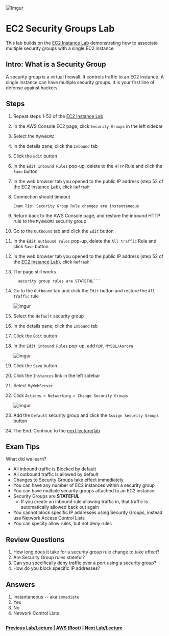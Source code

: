 ![Imgur](https://i.imgur.com/9awJmtb.png)


EC2 Security Groups Lab
======

This lab builds on the [EC2 Instance Lab](ec2-instance-lab.md) demonstrating how to associate multiple security
groups with a single EC2 instance.


## Intro: What is a Security Group

A security group is a virtual firewall. It controls traffic to an EC2 instance. A single instance can have 
multiple security groups. It is your first line of defense against hackers.


## Steps

1.  Repeat steps 1-53 of the [EC2 Instance Lab](ec2-instance-lab.md)
2.  In the AWS Console EC2 page, click `Security Groups` in the left sidebar
3.  Select the `MyWebDMZ`
4.  In the details pane, click the `Inbound` tab
5.  Click the `Edit` button
6.  In the `Edit inbound Rules` pop-up, delete to the `HTTP` Rule and click the `Save` button
7.  In the web browser tab you opened to the public IP address (step 52 of the [EC2 Instance Lab](ec2-instance-lab.md)),
    click `Refresh`
8.  Connection should timeout

    ```Exam Tip: Security Group Rule changes are instantaneous```  

9.  Return back to the AWS Console page, and restore the inbound HTTP rule to the `MyWebDMZ` security group
10. Go to the `Outbound` tab and click the `Edit` button
11. In the `Edit outbound rules` pop-up, delete the `All traffic` Rule and click `Save` button
12. In the web browser tab you opened to the public IP address (step 52 of the [EC2 Instance Lab](ec2-instance-lab.md)),
    click `Refresh`
13. The page still works 

    ```Exam Tip: As soon as you add an Inbound rule, Outbound rules are added automatically. This means 
      security group rules are STATEFUL```

14. Go to the `Outbound` tab and click the `Edit` button and restore the `All Traffic` rule

    ![Imgur](https://i.imgur.com/2AevHPF.png)
    
15. Select the `default` security group
16. In the details pane, click the `Inbound` tab
17. Click the `Edit` button
18. In the `Edit inbound Rules` pop-up, add `RDP`, `MYSQL/Aurora` 

    ![Imgur](https://i.imgur.com/KZVkuDv.png)
    
19. Click the `Save` button
20. Click the `Instances` link in the left sidebar
21. Select `MyWebServer`
22. Click `Actions > Networking > Change Security Groups`

    ![Imgur](https://i.imgur.com/wxWOwKb.png)
    
23. Add the `Default` security group and click the `Assign Security Groups` button
24. The End.  Continue to the [next lecture/lab](ec2-ebs-volumes-lab.md)


## Exam Tips

What did we learn?

* All inbound traffic is Blocked by default
* All outbound traffic is allowed by default
* Changes to Security Groups take effect immediately
* You can have any number of EC2 instances within a security group
* You can have multiple security groups attached to an EC2 instance
* Security Groups are **STATEFUL**
  * If you create an inbound rule allowing traffic in, that traffic is automatically allowed back out again
* You cannot block specific IP addresses using Security Groups, instead use Network Access Control Lists
* You can specify allow rules, but not deny rules


## Review Questions

1.  How long does it take for a security group rule change to take effect?
2.  Are Security Group rules stateful?
3.  Can you specifically deny traffic over a port using a security group?
4.  How do you block specific IP addresses?


## Answers

1.  Instantaneous -- aka `immediate`
2.  Yes
3.  No
4.  Network Control Lists


## 

**[Previous Lab/Lecture](ec2-instance-lab.md) | [AWS (Root)](../readme.adoc) | [Next Lab/Lecture](ec2-ebs-volumes-lab.md)**
